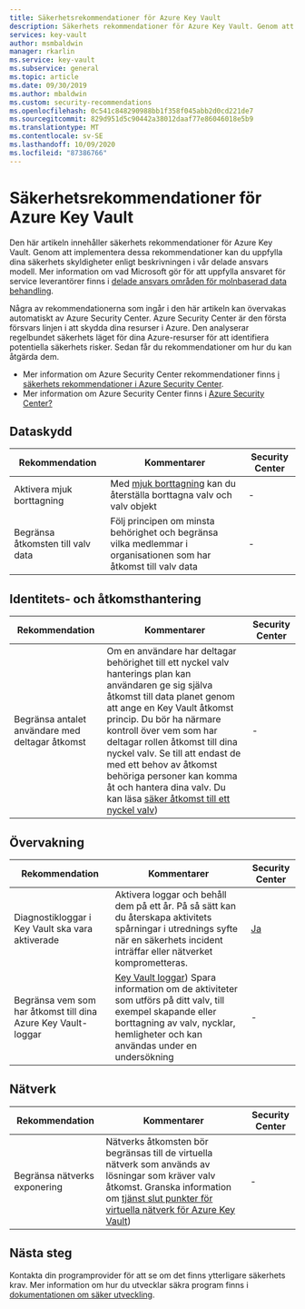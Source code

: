 ```yaml
---
title: Säkerhetsrekommendationer för Azure Key Vault
description: Säkerhets rekommendationer för Azure Key Vault. Genom att implementera den här vägledningen kan du uppfylla dina säkerhets skyldigheter enligt beskrivningen i vår delade ansvars modell
services: key-vault
author: msmbaldwin
manager: rkarlin
ms.service: key-vault
ms.subservice: general
ms.topic: article
ms.date: 09/30/2019
ms.author: mbaldwin
ms.custom: security-recommendations
ms.openlocfilehash: 0c541c848290988bb1f358f045abb2d0cd221de7
ms.sourcegitcommit: 829d951d5c90442a38012daaf77e86046018e5b9
ms.translationtype: MT
ms.contentlocale: sv-SE
ms.lasthandoff: 10/09/2020
ms.locfileid: "87386766"
---
```

# <a name="security-recommendations-for-azure-key-vault"></a>Säkerhetsrekommendationer för Azure Key Vault

Den här artikeln innehåller säkerhets rekommendationer för Azure Key Vault. Genom att implementera dessa rekommendationer kan du uppfylla dina säkerhets skyldigheter enligt beskrivningen i vår delade ansvars modell. Mer information om vad Microsoft gör för att uppfylla ansvaret för service leverantörer finns i [delade ansvars områden för molnbaserad data behandling](https://gallery.technet.microsoft.com/Shared-Responsibilities-81d0ff91).

Några av rekommendationerna som ingår i den här artikeln kan övervakas automatiskt av Azure Security Center. Azure Security Center är den första försvars linjen i att skydda dina resurser i Azure. Den analyserar regelbundet säkerhets läget för dina Azure-resurser för att identifiera potentiella säkerhets risker. Sedan får du rekommendationer om hur du kan åtgärda dem.

- Mer information om Azure Security Center rekommendationer finns [i säkerhets rekommendationer i Azure Security Center](../../security-center/security-center-recommendations.md).
- Mer information om Azure Security Center finns i [Azure Security Center?](../../security-center/security-center-intro.md)

## <a name="data-protection"></a>Dataskydd

| Rekommendation | Kommentarer | Security Center |
|-|----|--|
|Aktivera mjuk borttagning | Med [mjuk borttagning](soft-delete-overview.md) kan du återställa borttagna valv och valv objekt |  - |
| Begränsa åtkomsten till valv data  | Följ principen om minsta behörighet och begränsa vilka medlemmar i organisationen som har åtkomst till valv data |  - |

## <a name="identity-and-access-management"></a>Identitets- och åtkomsthantering

| Rekommendation | Kommentarer | Security Center |
|-|----|--|
| Begränsa antalet användare med deltagar åtkomst | Om en användare har deltagar behörighet till ett nyckel valv hanterings plan kan användaren ge sig själva åtkomst till data planet genom att ange en Key Vault åtkomst princip. Du bör ha närmare kontroll över vem som har deltagar rollen åtkomst till dina nyckel valv. Se till att endast de med ett behov av åtkomst behöriga personer kan komma åt och hantera dina valv. Du kan läsa [säker åtkomst till ett nyckel valv](secure-your-key-vault.md)) | - |

## <a name="monitoring"></a>Övervakning

| Rekommendation | Kommentarer | Security Center |
|-|----|--|
 Diagnostikloggar i Key Vault ska vara aktiverade | Aktivera loggar och behåll dem på ett år. På så sätt kan du återskapa aktivitets spårningar i utrednings syfte när en säkerhets incident inträffar eller nätverket komprometteras. | [Ja](../../security-center/security-center-identity-access.md) |
| Begränsa vem som har åtkomst till dina Azure Key Vault-loggar | [Key Vault loggar](logging.md)) Spara information om de aktiviteter som utförs på ditt valv, till exempel skapande eller borttagning av valv, nycklar, hemligheter och kan användas under en undersökning |  - |

## <a name="networking"></a>Nätverk

| Rekommendation | Kommentarer | Security Center |
|-|----|--|
|Begränsa nätverks exponering | Nätverks åtkomsten bör begränsas till de virtuella nätverk som används av lösningar som kräver valv åtkomst. Granska information om [tjänst slut punkter för virtuella nätverk för Azure Key Vault](overview-vnet-service-endpoints.md)) | - |

## <a name="next-steps"></a>Nästa steg

Kontakta din programprovider för att se om det finns ytterligare säkerhets krav. Mer information om hur du utvecklar säkra program finns i [dokumentationen om säker utveckling](../../security/fundamentals/abstract-develop-secure-apps.md).
